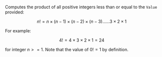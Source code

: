 Computes the product of all positive integers less than or equal to the `Value` provided:

$$
n! = n \times (n-1) \times (n-2) \times (n-3)...... 3 \times 2 \times 1
$$

For example:

$$
4! = 4 \times 3 \times 2 \times 1 = 24
$$

for integer $n>=1$. Note that the value of $0!=1$ by definition.
